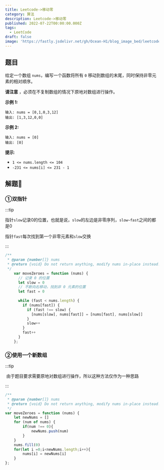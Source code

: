 ```yaml
---
title: Leetcode->移动零
category: 算法
description: Leetcode->移动零
published: 2022-07-22T00:00:00.000Z
tags:
  - LeetCode
draft: false
image: 'https://fastly.jsdelivr.net/gh/Ocean-H1/blog_image_bed/leetcode.png'
---
```


## 题目

给定一个数组 `nums`，编写一个函数将所有 `0` 移动到数组的末尾，同时保持非零元素的相对顺序。

**请注意** ，必须在不复制数组的情况下原地对数组进行操作。

**示例 1:**

```
输入: nums = [0,1,0,3,12]
输出: [1,3,12,0,0]
```

**示例 2:**

```
输入: nums = [0]
输出: [0]
```

**提示**:

- `1 <= nums.length <= 104`
- `-231 <= nums[i] <= 231 - 1`

## 解题:key:

### ①双指针

:::tip

​	指针`slow`记录0的位置，也就是说，`slow`的左边是非零序列，`slow~fast`之间的都是0

​	指针`fast`每次找到第一个非零元素和`slow`交换

:::

```javascript
/**
 * @param {number[]} nums
 * @return {void} Do not return anything, modify nums in-place instead.
 */
	var moveZeroes = function (nums) {
	  // 记录 0 的位置
	  let slow = 0
	  // 不断向右移动，找到非 0 元素的位置
	  let fast = 0
	
	  while (fast < nums.length) {
	    if (nums[fast]) {
	      if (fast !== slow) {
	        [nums[slow], nums[fast]] = [nums[fast], nums[slow]]
	      }
	      slow++
	    }
	    fast++
	  }
	};

```



### ②使用一个新数组

:::tip

​	由于题目要求需要原地对数组进行操作，所以这种方法仅作为一种思路

:::

```javascript
/**
 * @param {number[]} nums
 * @return {void} Do not return anything, modify nums in-place instead.
 */
var moveZeroes = function (nums) {
    let newNums = []
    for (num of nums) {
        if(num !== 0){
            newNums.push(num)
        }
    }
    nums.fill(0)
    for(let i =0;i<newNums.length;i++){
        nums[i] = newNums[i]
    }
};
```

